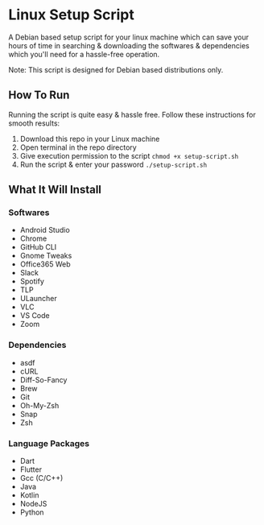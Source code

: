
# Linux Setup Script
A Debian based setup script for your linux machine which can save your hours of time in searching & downloading the softwares & dependencies which you'll need for a hassle-free operation.

Note: This script is designed for Debian based distributions only.

## How To Run
Running the script is quite easy & hassle free. Follow these instructions for smooth results:

 1. Download this repo in your Linux machine
 2. Open terminal in the repo directory 
 3. Give execution permission to the script
 `chmod +x setup-script.sh`
  4. Run the script & enter your password
  `./setup-script.sh`

## What It Will Install
### Softwares
 - Android Studio
 - Chrome
 - GitHub CLI
 - Gnome Tweaks
 - Office365 Web
 - Slack
 - Spotify
 - TLP
 - ULauncher
 - VLC
 - VS Code
 - Zoom

### Dependencies
 - asdf
 - cURL
 - Diff-So-Fancy
 - Brew
 - Git
 - Oh-My-Zsh
 - Snap
 - Zsh

### Language Packages
 - Dart
 - Flutter
 - Gcc (C/C++)
 - Java
 - Kotlin
 - NodeJS
 - Python
